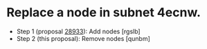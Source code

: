 # Replace a node in subnet 4ecnw.

- Step 1 (proposal [28933](https://dashboard.internetcomputer.org/proposal/28933)): Add nodes [rgslb]
- Step 2 (this proposal): Remove nodes [qunbm]

